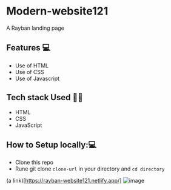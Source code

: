 # Modern-website121
A Rayban landing page
## Features 💻
- Use of HTML
- Use of CSS
- Use of Javascript

## Tech stack Used 🧑‍💻
- HTML
- CSS
- JavaScript

## How to Setup locally:💻
- Clone this repo
- Rune git clone ` clone-url ` in your directory and `cd directory`

(a link)[https://rayban-website121.netlify.app/]
![image](https://github.com/Siddhi0135/Modern-website121/assets/132739120/5870d67a-00a6-4b5f-8f06-31cbd81c4fc2)



